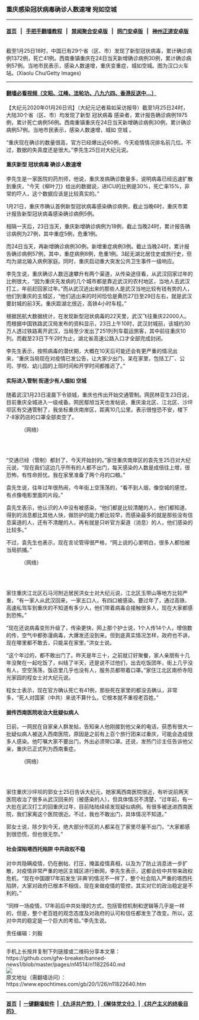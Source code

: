 ### 重庆感染冠状病毒确诊人数速增 宛如空城
------------------------

#### [首页](https://github.com/gfw-breaker/banned-news1/blob/master/README.md) &nbsp;&nbsp;|&nbsp;&nbsp; [手把手翻墙教程](https://github.com/gfw-breaker/guides/wiki) &nbsp;&nbsp;|&nbsp;&nbsp; [禁闻聚合安卓版](https://github.com/gfw-breaker/bn-android) &nbsp;&nbsp;|&nbsp;&nbsp; [网门安卓版](https://github.com/oGate2/oGate) &nbsp;&nbsp;|&nbsp;&nbsp; [神州正道安卓版](https://github.com/SzzdOgate/update) 



<div><img alt="" class="aligncenter wp-post-image" src="https://i.epochtimes.com/assets/uploads/2020/01/GettyImages-1201285261-600x400-1.jpg"/>
<div class="red16 caption">
 <p>
  截至1月25日18时，中国已有29个省（区、市）发现了新型冠状病毒，累计确诊病例1372例，死亡41例。西南重镇重庆在24日当天新增确诊病例30例，累计确诊病例57例。当地市民表示，感染人数速增，重庆变重症，城如空城。图为汉口火车站。(Xiaolu Chu/Getty Images)
 </p>
</div>
</div><hr/>

#### [翻墙必看视频（文昭、江峰、法轮功、八九六四、香港反送中...）](http://167.172.214.107/home.html)

<div><p>
 【大纪元2020年01月26日讯】（大纪元记者易如采访报导）截至1月25日24时，大陆30个省（区、市）均发现了新型
 <ok href="https://www.epochtimes.com/gb/tag/%E5%86%A0%E7%8A%B6%E7%97%85%E6%AF%92.html">
  冠状病毒
 </ok>
 感染者，累计报告确诊病例1975例，累计死亡病例56例。西南重镇重庆在24日当天新增确诊病例30例，累计确诊病例57例。当地市民表示，感染人数速增，城如
 <ok href="https://www.epochtimes.com/gb/tag/%E7%A9%BA%E5%9F%8E.html">
  空城
 </ok>
 。
</p>
<p>
 “重庆现在确诊的数量很高，官方已经爆出近60例，今天疫情情况排名前几位。不过，数据的失真度还是很大。”李先生25日对大纪元说。
</p>
<h4>
 重庆新型
 <ok href="https://www.epochtimes.com/gb/tag/%E5%86%A0%E7%8A%B6%E7%97%85%E6%AF%92.html">
  冠状病毒
 </ok>
 确诊人数速增
</h4>
<p>
 李先生是一家医院的药剂师，他说，重庆发病确诊数量多，说明病毒已经迅速扩散到重庆，“今天《柳叶刀》给出的数据说，进ICU的比例是30%，死亡率15%，非常的吓人，这个数据应该是比较真实的。”
</p>
<p>
 1月21日，重庆市确认首例新型冠状病毒感染确诊病例，截止当晚6时，重庆市累计报告新型冠状病毒感染确诊病例5例。
</p>
<p>
 相隔一天后，23日当天，重庆新增确诊病例为18例，截止当晚24时，累计报告确诊病例为27例，其中重症5例，危重1例。
</p>
<p>
 而24日当天，再新增确诊病例30例，新增重症病例3例。截止当晚24时，累计报告确诊病例57例，其中，重症病例8例，危重1例。3起无湖北居住史或旅行史，但均为湖北输入病例家庭。同时，重庆启动重大突发公共卫生事件一级响应。
</p>
<p>
 李先生说，重庆确诊人数迅速攀升有两个渠道，从传染途径看，从武汉回家过年的比例很大，“因为重庆先发病的几个城市都是靠近武汉的农村地区，当地人去武汉打工，年前赶回家过年。”而从武汉逃出来的那些人是武汉当地比较有钱有势的人，他们到重庆的主城区，“他们逃出来的时间恰恰是黄历27日至29日左右，就是武汉要封城的前3天。重庆距湖北很近，高铁4小时车程。”
</p>
<p>
 根据民航大数据统计，在发现新型冠状病毒的22天里，武汉飞往重庆22000人。而根据中国铁路武汉局发布的资料显示，23日上午10时，武汉封城前，该城约30万人透过铁路离开武汉，当局至少发出了251列列车载运旅客，其中前往重庆10列。而截至23日下午2时为止，湖北省高速公路入口才全部完成封闭。
</p>
<p>
 李先生表示，按照病毒的潜伏期，大概在10天后可能还会有更严重的情况出来，“重庆当局现在对疫情已发公告，让大家少出门，呆在家里，包括工厂、公司、学校、幼儿园的上班时间和开学时间都推迟了。”
</p>
<h4>
 实际进入管制 街道少有人烟如
 <ok href="https://www.epochtimes.com/gb/tag/%E7%A9%BA%E5%9F%8E.html">
  空城
 </ok>
</h4>
<p>
 随着武汉1月23日凌晨下令锁城，重庆也传出开始交通管制。网民林亚生23日说，目前重庆全城进入一级戒备。网民鄢旭当天也发帖说，重庆渝北区、江北区、沙坪坝区有交通管制了，我坐标重庆南岸区，距离10几公里。表示很惶恐不安，楼下7-8家药店的口罩全部卖空了。
</p>
<figure class="wp-caption aligncenter" id="attachment_11822699" style="width: 384px">
 <ok href="http://i.epochtimes.com/assets/uploads/2020/01/1c897a6ef49ec7c21479ec4c603946d4.jpeg">
  <img alt="" class="wp-image-11822699" src="http://i.epochtimes.com/assets/uploads/2020/01/1c897a6ef49ec7c21479ec4c603946d4-600x600.jpeg"/>
 </ok>
 <br/><figcaption class="wp-caption-text">
  （网络）
 </figcaption><br/>
</figure><br/>
<p>
 “交通已经（管制）都封了，今天开始封的。”家住重庆南岸区的袁先生25日对大纪元说，“现在我们这边几乎所有的人都不出门，每天感染的人数是成倍往上增，很恐怖，有性命担忧。我在家里准备了两个月的口粮。”
</p>
<p>
 袁先生说，往年过年很热闹，今年街上空荡荡的，“看不到人烟，像空城的感觉，有点像电影里面的片段。”
</p>
<p>
 袁先生表示，他认识的人中没有被感染，“他们都是比较清醒的人，他们都知道、得到的消息都比其他人快，做防护的能力都比较早，而感染最多的就是那些没有信息渠道的人，还有不清醒的人，再有就是只听官方渠道（消息）的人，他们感染的比较多。”
</p>
<p>
 不过，袁先生也表示，现在言论管得很严格，“网上说的心里明白，很多人都怕被当局抓捕。”
</p>
<figure class="wp-caption aligncenter" id="attachment_11822716" style="width: 412px">
 <ok href="http://i.epochtimes.com/assets/uploads/2020/01/dad1574bf6193bd3dc5aeab79374d20c.png">
  <img alt="" class="wp-image-11822716" src="http://i.epochtimes.com/assets/uploads/2020/01/dad1574bf6193bd3dc5aeab79374d20c-600x293.png"/>
 </ok>
 <br/><figcaption class="wp-caption-text">
  （网络）
 </figcaption><br/>
</figure><br/>
<p>
 家住重庆江北区石马河附近居民洪女士对大纪元说，江北区玉带山等地方比较严重，“有一家人从武汉回来，一家五口人，有四口被感染。要过年了，通过高铁、高速私驾车到重庆的不知道有多少人，他们带着病毒会接触很多人，现在大家都感到恐怖。”
</p>
<p>
 “现在还说病毒变形升级了，传染更快，网上那个护士说，1个人传14个人，增倍数的传，空气中都弥漫病毒，大爆发还没到来。但到底真实情况怎样，政府也不讲，现在哪里都不敢去，只能呆在家里。”洪女士说。
</p>
<p>
 “这个年过的，都不敢出门了。昨天是年三十，之前就订好聚餐，家人亲朋有十几年没聚在一起吃饭了，纠结了半天，还是说不过他们，出去吃饭团年，街上几乎没有人，空空荡荡，饭店里几乎也没有人，服务员都带着口罩。”家住江北区南桥寺阳光家园的程女士对大纪元说。
</p>
<p>
 程女士表示，现在官方确认死亡有41例，那些死在家里的都没去确认，非常多，“死人对国家（中共）来说不算什么，它根本就不重视老百姓。”
</p>
<h4>
 据传西南医院收治大批疑似病人
</h4>
<p>
 日前，一网民在自家亲人群发帖，告知亲人他刚接到他父亲的电话，获悉有很大一批疑似病人被送入西南医院，原因是之前有上百个旅行团来过重庆，可能会造成很多人感染。他叮嘱大家不要出门，外出必须带口罩。还说，发热门诊主任告诉他父亲，重庆已正式列为西南重症。
</p>
<figure class="wp-caption aligncenter" id="attachment_11822724" style="width: 428px">
 <ok href="http://i.epochtimes.com/assets/uploads/2020/01/575004c754b3b99b5db1aaccb3bfe647.jpeg">
  <img alt="" class="wp-image-11822724" src="http://i.epochtimes.com/assets/uploads/2020/01/575004c754b3b99b5db1aaccb3bfe647-600x1067.jpeg"/>
 </ok>
 <br/><figcaption class="wp-caption-text">
  （网络）
 </figcaption><br/>
</figure><br/>
<p>
 家住重庆沙坪坝的郭女士25日告诉大纪元，她家离西南医院很近，有听说前两天医院收治了很多从武汉回来的（被感染的人），但具体情况不清楚，“过年前，有一大批在武汉打工的回重庆过年，目前陆陆续续发现疑似病例。有很多被送进西南医院，我们家离这个医院很近。不过，我也不敢出门，具体情况不知道。”
</p>
<p>
 郭女士说，除夕到今天，绝大部分市区的人都呆在了家里尽量不出门，“大家都感到很恐慌，但也很无奈。”
</p>
<h4>
 社会深陷塔西托陷阱 中共政权不稳
</h4>
<p>
 对中共隐瞒疫情，仍在删帖、打压，掩盖疫情真相，以及为了防止消息进一步扩散，对疫情非常严重的地区主城区进行断网，李先生表示，这都会给中共带来政权危机，“现在中国跟17年前发生‘非典’的情况不一样了，整个社会陷入严重的塔西托陷阱，大家对政府已根本不相信，现在来做疫情的管控，其实对它的政治稳定是不利的。”
</p>
<p>
 “同样一场疫情，17年前后中共处理的方式，包括管控机制和逻辑等几乎是一样的，但是，整个老百姓的观念态度及对政府的认可和信任都发生了改变。所以，这对中共的稳定是一个巨大的考验。”李先生说。
</p>
<p>
 责任编辑：刘毅
</p>
</div>
<hr/>
手机上长按并复制下列链接或二维码分享本文章：<br/>
https://github.com/gfw-breaker/banned-news1/blob/master/pages/nf4514/n11822640.md <br/>
<a href='https://github.com/gfw-breaker/banned-news1/blob/master/pages/nf4514/n11822640.md'><img src='https://github.com/gfw-breaker/banned-news1/blob/master/pages/nf4514/n11822640.md.png'/></a> <br/>
原文地址（需翻墙访问）：https://www.epochtimes.com/gb/20/1/26/n11822640.htm


------------------------
#### [首页](https://github.com/gfw-breaker/banned-news1/blob/master/README.md) &nbsp;|&nbsp; [一键翻墙软件](https://github.com/gfw-breaker/nogfw/blob/master/README.md) &nbsp;| [《九评共产党》](https://github.com/gfw-breaker/9ping.md/blob/master/README.md#九评之一评共产党是什么) | [《解体党文化》](https://github.com/gfw-breaker/jtdwh.md/blob/master/README.md) | [《共产主义的终极目的》](https://github.com/gfw-breaker/gczydzjmd.md/blob/master/README.md)


<img src='http://gfw-breaker.win/banned-news/pages/nf4514/n11822640.md' width='0px' height='0px'/>